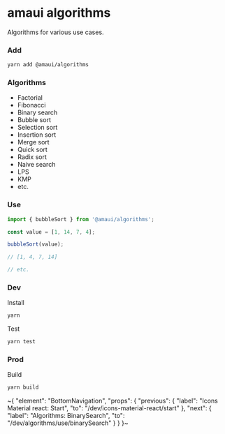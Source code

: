 
# amaui algorithms

Algorithms for various use cases.

### Add

```bash
yarn add @amaui/algorithms
```

### Algorithms
- Factorial
- Fibonacci
- Binary search
- Bubble sort
- Selection sort
- Insertion sort
- Merge sort
- Quick sort
- Radix sort
- Naive search
- LPS
- KMP
- etc.

### Use

```ts
import { bubbleSort } from '@amaui/algorithms';

const value = [1, 14, 7, 4];

bubbleSort(value);

// [1, 4, 7, 14]

// etc.
```

### Dev

Install

```bash
yarn
```

Test

```bash
yarn test
```

### Prod

Build

```bash
yarn build
```

~{
  "element": "BottomNavigation",
  "props": {
    "previous": {
      "label": "Icons Material react: Start",
      "to": "/dev/icons-material-react/start"
    },
    "next": {
      "label": "Algorithms: BinarySearch",
      "to": "/dev/algorithms/use/binarySearch"
    }
  }
}~
